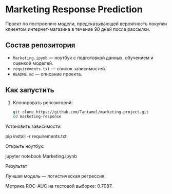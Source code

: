 # Marketing Response Prediction

Проект по построению модели, предсказывающей вероятность покупки клиентом интернет-магазина в течение 90 дней после рассылки.

## Состав репозитория
- `Marketing.ipynb` — ноутбук с подготовкой данных, обучением и оценкой моделей.  
- `requirements.txt` — список зависимостей.  
- `README.md` — описание проекта.  

## Как запустить
1. Клонировать репозиторий:
   ```bash
   git clone https://github.com/Tantamel/marketing-project.git
   cd marketing-response


Установить зависимости:

pip install -r requirements.txt

Открыть ноутбук:

jupyter notebook Marketing.ipynb

Результат

Лучшая модель — логистическая регрессия.

Метрика ROC-AUC на тестовой выборке: 0.7087.
